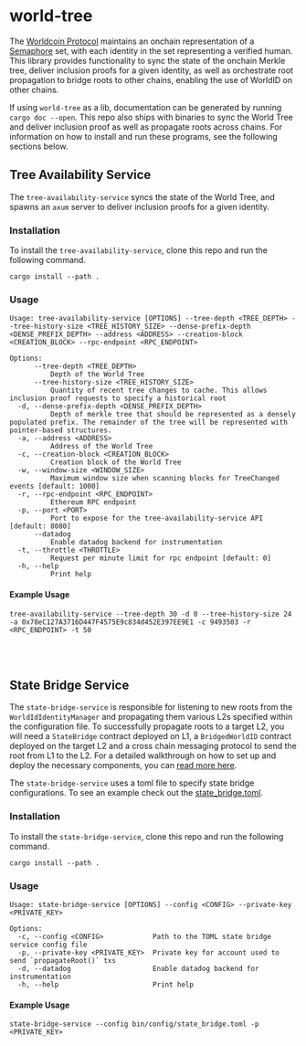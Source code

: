 # world-tree

The [Worldcoin Protocol](https://whitepaper.worldcoin.org/technical-implementation#worldcoin-protocol) maintains an onchain representation of a [Semaphore](https://semaphore.pse.dev/docs/introduction) set, with each identity in the set representing a verified human. This library provides functionality to sync the state of the onchain Merkle tree, deliver inclusion proofs for a given identity, as well as orchestrate root propagation to bridge roots to other chains, enabling the use of WorldID on other chains.

If using `world-tree` as a lib, documentation can be generated by running `cargo doc --open`. This repo also ships with binaries to sync the World Tree and deliver inclusion proof as well as propagate roots across chains. For information on how to install and run these programs, see the following sections below.



## Tree Availability Service

The `tree-availability-service` syncs the state of the World Tree, and spawns an `axum` server to deliver inclusion proofs for a given identity. 


### Installation
To install the `tree-availability-service`, clone this repo and run the following command.

```
cargo install --path .
```

### Usage

```
Usage: tree-availability-service [OPTIONS] --tree-depth <TREE_DEPTH> --tree-history-size <TREE_HISTORY_SIZE> --dense-prefix-depth <DENSE_PREFIX_DEPTH> --address <ADDRESS> --creation-block <CREATION_BLOCK> --rpc-endpoint <RPC_ENDPOINT>

Options:
      --tree-depth <TREE_DEPTH>
          Depth of the World Tree
      --tree-history-size <TREE_HISTORY_SIZE>
          Quantity of recent tree changes to cache. This allows inclusion proof requests to specify a historical root
  -d, --dense-prefix-depth <DENSE_PREFIX_DEPTH>
          Depth of merkle tree that should be represented as a densely populated prefix. The remainder of the tree will be represented with pointer-based structures.
  -a, --address <ADDRESS>
          Address of the World Tree
  -c, --creation-block <CREATION_BLOCK>
          Creation block of the World Tree
  -w, --window-size <WINDOW_SIZE>
          Maximum window size when scanning blocks for TreeChanged events [default: 1000]
  -r, --rpc-endpoint <RPC_ENDPOINT>
          Ethereum RPC endpoint
  -p, --port <PORT>
          Port to expose for the tree-availability-service API [default: 8080]
      --datadog
          Enable datadog backend for instrumentation
  -t, --throttle <THROTTLE>
          Request per minute limit for rpc endpoint [default: 0]
  -h, --help
          Print help
```

#### Example Usage
```
tree-availability-service --tree-depth 30 -d 0 --tree-history-size 24 -a 0x78eC127A3716D447F4575E9c834d452E397EE9E1 -c 9493503 -r <RPC_ENDPOINT> -t 50
```

<br>
<br>


## State Bridge Service

The `state-bridge-service` is responsible for listening to new roots from the `WorldIdIdentityManager` and propagating them various L2s specified within the configuration file. To successfully propagate roots to a target L2, you will need a `StateBridge` contract deployed on L1, a `BridgedWorldID` contract deployed on the target L2 and a cross chain messaging protocol to send the root from L1 to the L2. For a detailed walkthrough on how to set up and deploy the necessary components, you can [read more here](https://worldcoin.org/blog/announcements/new-state-bridge-update-enables-permissionless-integration-world-id).

The `state-bridge-service` uses a toml file to specify state bridge configurations. To see an example check out the [state_bridge.toml](./bin/configs/state_bridge.toml).


### Installation
To install the `state-bridge-service`, clone this repo and run the following command.

```
cargo install --path .
```


### Usage 
```
Usage: state-bridge-service [OPTIONS] --config <CONFIG> --private-key <PRIVATE_KEY>

Options:
  -c, --config <CONFIG>            Path to the TOML state bridge service config file
  -p, --private-key <PRIVATE_KEY>  Private key for account used to send `propagateRoot()` txs
  -d, --datadog                    Enable datadog backend for instrumentation
  -h, --help                       Print help
```

#### Example Usage
```
state-bridge-service --config bin/config/state_bridge.toml -p <PRIVATE_KEY>
```
